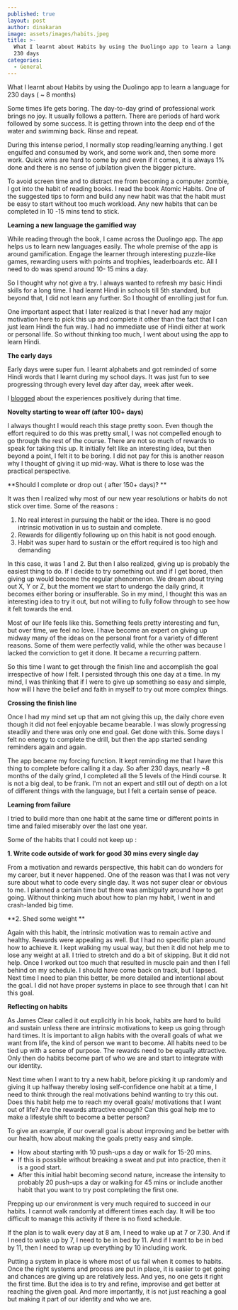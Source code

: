 ```yaml
---
published: true
layout: post
author: dinakaran
image: assets/images/habits.jpeg
title: >-
  What I learnt about Habits by using the Duolingo app to learn a language for
  230 days
categories:
  - General
---
```

What I learnt about Habits by using the Duolingo app to learn a language for 230 days ( ~ 8 months) 

Some times life gets boring. The day-to-day grind of professional work brings no joy. It usually follows a pattern. There are periods of hard work followed by some success. It is getting thrown into the deep end of the water and swimming back. Rinse and repeat.

During this intense period, I normally stop reading/learning anything. I get engulfed and consumed by work, and some work and, then some more work. Quick wins are hard to come by and even if it comes, it is always 1% done and there is no sense of jubilation given the bigger picture. 

To avoid screen time and to distract me from becoming a computer zombie,  I got into the habit of reading books. I read the book Atomic Habits. One of the suggested tips to form and build any new habit was that the habit must be easy to start without too much workload. Any new habits that can be completed in 10 -15 mins tend to stick. 

**Learning a new language the gamified way**

While reading through the book,  I came across the Duolingo app. The app helps us to learn new languages easily. The whole premise of the app is around gamification. Engage the learner through interesting puzzle-like games, rewarding users with points and trophies, leaderboards etc. All I need to do was spend around 10- 15 mins a day. 

So I thought why not give a try. I always wanted to refresh my basic Hindi skills for a long time. I had learnt Hindi in schools till 5th standard, but beyond that, I did not learn any further. So I thought of enrolling just for fun. 

One important aspect that I later realized is that I never had any major motivation here to pick this up and complete it other than the fact that I can just learn Hindi the fun way. I had no immediate use of Hindi either at work or personal life. So without thinking too much, I went about using the app to learn Hindi.  

**The early days**

Early days were super fun. I learnt alphabets and got reminded of some Hindi words that I learnt during my school days. It was just fun to see progressing through every level day after day, week after week.

I [blogged](https://dinakaran.dev/blog/Learning-New-Language-through-Duolingo-Reflections-On-DailyRoutine-and-Personalized-Learning/) about the experiences positively during that time. 


**Novelty starting to wear off (after 100+ days)**

I always thought I would reach this stage pretty soon. Even though the effort required to do this was pretty small, I was not compelled enough to go through the rest of the course. There are not so much of rewards to speak for taking this up. It initially felt like an interesting idea, but then beyond a point, I felt it to be boring.  I did not pay for this is another reason why I thought of giving it up mid-way. What is there to lose was the practical perspective. 

**Should I complete or drop out ( after 150+ days)? **

It was then I realized why most of our new year resolutions or habits do not stick over time. Some of the reasons : 

1. No real interest in pursuing the habit or the idea. There is no good intrinsic motivation in us to sustain and complete.
1. Rewards for diligently following up on this habit is not good enough. 
1. Habit was super hard to sustain or the effort required is too high and demanding


In this case, it was 1 and 2. But then I also realized, giving up is probably the easiest thing to do. If I decide to try something out and if I get bored, then giving up would become the regular phenomenon. We dream about trying out X, Y or Z, but the moment we start to undergo the daily grind, it becomes either boring or insufferable. So in my mind, I thought this was an interesting idea to try it out, but not willing to fully follow through to see how it felt towards the end.

Most of our life feels like this. Something feels pretty interesting and fun, but over time, we feel no love. I have become an expert on giving up midway many of the ideas on the personal front for a variety of different reasons. Some of them were perfectly valid, while the other was because I lacked the conviction to get it done. It became a recurring pattern. 

So this time I want to get through the finish line and accomplish the goal irrespective of how I felt. I persisted through this one day at a time. In my mind, I was thinking that if I were to give up something so easy and simple, how will I have the belief and faith in myself to try out more complex things.

**Crossing the finish line** 

Once I had my mind set up that am not giving this up, the daily chore even though it did not feel enjoyable became bearable. I was slowly progressing steadily and there was only one end goal. Get done with this. Some days I felt no energy to complete the drill, but then the app started sending reminders again and again. 

The app became my forcing function. It kept reminding me that I have this thing to complete before calling it a day. So after 230 days, nearly ~8 months of the daily grind, I completed all the 5 levels of the Hindi course. It is not a big deal, to be frank. I'm not an expert and still out of depth on a lot of different things with the language, but I felt a certain sense of peace. 

**Learning from failure** 

I tried to build more than one habit at the same time or different points in time and failed miserably over the last one year. 

Some of the habits that I could not keep up : 

**1. Write code outside of work for good 30 mins every single day**

From a motivation and rewards perspective, this habit can do wonders for my career, but it never happened. One of the reason was that I was not very sure about what to code every single day. It was not super clear or obvious to me. I planned a certain time but there was ambiguity around how to get going.  Without thinking much about how to plan my habit, I went in and crash-landed big time. 

**2. Shed some weight **

Again with this habit, the intrinsic motivation was to remain active and healthy. Rewards were appealing as well.  But I had no specific plan around how to achieve it. I kept walking my usual way, but then it did not help me to lose any weight at all. I tried to stretch and do a bit of skipping. But it did not help. Once I worked out too much that resulted in muscle pain and then I fell behind on my schedule. I should have come back on track, but I lapsed. Next time I need to plan this better, be more detailed and intentional about the goal. I did not have proper systems in place to see through that I can hit this goal. 

**Reflecting on habits**

As James Clear called it out explicitly in his book, habits are hard to build and sustain unless there are intrinsic motivations to keep us going through hard times. It is important to align habits with the overall goals of what we want from life, the kind of person we want to become. All habits need to be tied up with a sense of purpose. The rewards need to be equally attractive. Only then do habits become part of who we are and start to integrate with our identity. 

Next time when I want to try a new habit, before picking it up randomly and giving it up halfway thereby losing self-confidence one habit at a time, I need to think through the real motivations behind wanting to try this out.  Does this habit help me to reach my overall goals/ motivations that I want out of life? Are the rewards attractive enough? Can this goal help me to make a lifestyle shift to become a better person? 

To give an example, if our overall goal is about improving and be better with our health, how about making the goals pretty easy and simple.

- How about starting with 10 push-ups a day or walk for 15-20 mins. 
- If this is possible without breaking a sweat and put into practice, then it is a good start. 
- After this initial habit becoming second nature, increase the intensity to probably 20 push-ups a day or walking for 45 mins or include another habit that you want to try post completing the first one.


Prepping up our environment is very much required to succeed in our habits. I cannot walk randomly at different times each day. It will be too difficult to manage this activity if there is no fixed schedule. 

If the plan is to walk every day at 8 am, I need to wake up at 7 or 7.30. And if I need to wake up by 7, I need to be in bed by 11. And if I want to be in bed by 11, then I need to wrap up everything by 10 including work. 

Putting a system in place is where most of us fail when it comes to habits. Once the right systems and process are put in place, it is easier to get going and chances are giving up are relatively less. And yes, no one gets it right the first time. But the idea is to try and refine, improvise and get better at reaching the given goal. And more importantly, it is not just reaching a goal but making it part of our identity and who we are.  

